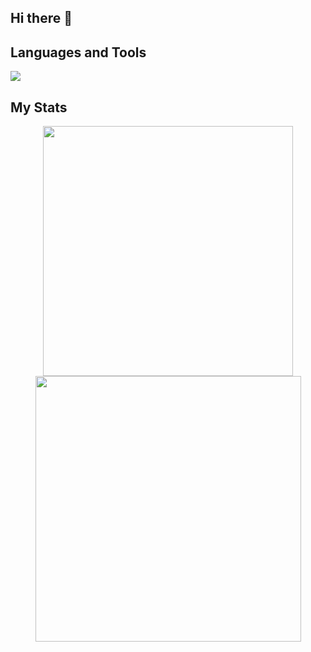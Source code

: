 ## Hi there 👋

<!--
**Shokh-A/Shokh-A** is a ✨ _special_ ✨ repository because its `README.md` (this file) appears on your GitHub profile.

Here are some ideas to get you started:

- 🔭 I’m currently working on ...
- 🌱 I’m currently learning ...
- 👯 I’m looking to collaborate on ...
- 🤔 I’m looking for help with ...
- 💬 Ask me about ...
- 📫 How to reach me: ...
- 😄 Pronouns: ...
- ⚡ Fun fact: ...
-->

## Languages and Tools
<p align="left">
    <a href="https://github.com/javy99">
        <img src="https://skillicons.dev/icons?i=html,css,javascript,typescript,nodejs,express,react,python,java,cpp,git,bash,postgres,jenkins" />
    </a>
</p>

## My Stats
<div align="center">
<!--    <img src="https://github-readme-stats.vercel.app/api/top-langs/?username=Shokh-A&show_icons=true&layout=compact&theme=dark&hide_border=true&" alt="Top Languages"> -->
   <img width="400" src="https://github-readme-stats.vercel.app/api?username=Shokh-A&theme=dark&show_icons=true&hide_border=true&count_private=true" />
   <img width="425" src="https://github-readme-streak-stats.herokuapp.com/?user=Shokh-A&theme=dark&hide_border=true" />
</div>

<!-- ![Profile Views](https://komarev.com/ghpvc/?username=Shokh-A&abbreviated=true) -->
